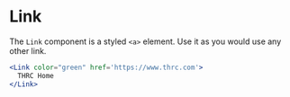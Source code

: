 # Link

The `Link` component is a styled `<a>` element.
Use it as you would use any other link.

```.jsx
<Link color="green" href='https://www.thrc.com'>
  THRC Home
</Link>
```
